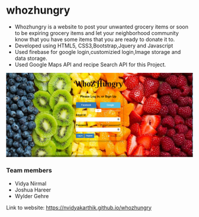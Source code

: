 # whozhungry

* Whozhungry is a website to post your unwanted grocery items or soon to be expiring grocery items and let your neighborhood community know that you have some items that you are ready to donate it to.
* Developed using HTML5, CSS3,Bootstrap,Jquery and Javascript
* Used firebase for google login,customizied login,Image storage and data storage.
* Used Google Maps API and recipe Search API for this Project.

![WhozHungry](https://github.com/nvidyakarthik/whozhungry/blob/master/assets/images/WhoZHungry.png)

### Team members
* Vidya Nirmal
* Joshua Hareer
* Wylder Gehre

Link to website: https://nvidyakarthik.github.io/whozhungry


